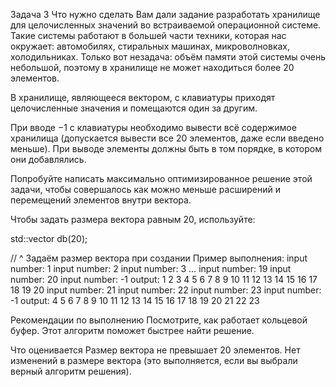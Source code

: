 Задача 3
Что нужно сделать
Вам дали задание разработать хранилище для целочисленных значений во встраиваемой операционной системе. Такие системы работают в большей части техники, которая нас окружает: автомобилях, стиральных машинах, микроволновках, холодильниках. Только вот незадача: объём памяти этой системы очень небольшой, поэтому в хранилище не может находиться более 20 элементов.

В хранилище, являющееся вектором, с клавиатуры приходят целочисленные значения и помещаются один за другим.

При вводе −1 с клавиатуры необходимо вывести всё содержимое хранилища (допускается вывести все 20 элементов, даже если введено меньше). При выводе элементы должны быть в том порядке, в котором они добавлялись.

Попробуйте написать максимально оптимизированное решение этой задачи, чтобы совершалось как можно меньше расширений и перемещений элементов внутри вектора.

Чтобы задать размера вектора равным 20, используйте:

std::vector<int> db(20);

//                   ^ Задаём размер вектора при создании
Пример выполнения:
input number: 1 
input number: 2 
input number: 3 
… 
input number: 19 
input number: 20 
input number: -1 
output: 1 2 3 4 5 6 7 8 9 10 11 12 13 14 15 16 17 18 19 20 
input number: 21 
input number: 22 
input number: 23 
input number: -1 
output: 4 5 6 7 8 9 10 11 12 13 14 15 16 17 18 19 20 21 22 23

Рекомендации по выполнению
Посмотрите, как работает кольцевой буфер. Этот алгоритм поможет быстрее найти решение.

Что оценивается
Размер вектора не превышает 20 элементов.
Нет изменений в размере вектора (это выполняется, если вы выбрали верный алгоритм решения).
